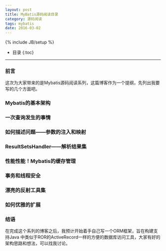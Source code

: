 ```yaml
---
layout: post
title: MyBatis源码阅读目录
category: 源码阅读
tags: mybatis
date: 2016-03-02
---
```

{% include JB/setup %}


* 目录
{:toc}

---

### 前言

这次为大家带来的是Mybatis源码阅读系列，这篇博客作为一个提纲，先列出我要写的几个方面吧。

### Mybatis的基本架构

### 一次查询发生的事情

### 如何描述问题——参数的注入和映射

### ResultSetsHandler——解析结果集

### 性能性能！Mybatis的缓存管理

### 事务和线程安全

### 漂亮的反射工具集

### 如何优雅的扩展

### 结语

在完成这个系列的博客之后，我预计开始着手自己写一个ORM框架，旨在构建支持Java 中类似于ROR的ActiveRecord一样的方便的数据库访问工具，大家有好的架构思路和想法，可以找我讨论。
